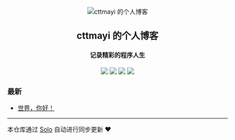 <p align="center"><img alt="cttmayi 的个人博客" src="https://static.b3log.org/images/brand/solo-32.png"></p><h2 align="center">
cttmayi 的个人博客
</h2>

<h4 align="center">记录精彩的程序人生</h4>
<p align="center"><a title="cttmayi 的个人博客" target="_blank" href="https://github.com/cttmayi/solo-blog"><img src="https://img.shields.io/github/last-commit/cttmayi/solo-blog.svg?style=flat-square&color=FF9900"></a>
<a title="GitHub repo size in bytes" target="_blank" href="https://github.com/cttmayi/solo-blog"><img src="https://img.shields.io/github/repo-size/cttmayi/solo-blog.svg?style=flat-square"></a>
<a title="Solo Version" target="_blank" href="https://github.com/b3log/solo/releases"><img src="https://img.shields.io/badge/solo-3.6.5-f1e05a.svg?style=flat-square&color=blueviolet"></a>
<a title="Hits" target="_blank" href="https://github.com/b3log/hits"><img src="https://hits.b3log.org/cttmayi/solo-blog.svg"></a></p>

### 最新

* [世界，你好！](http://www.gcsjj.cn/hello-solo)



---

本仓库通过 [Solo](https://github.com/b3log/solo) 自动进行同步更新 ❤️ 